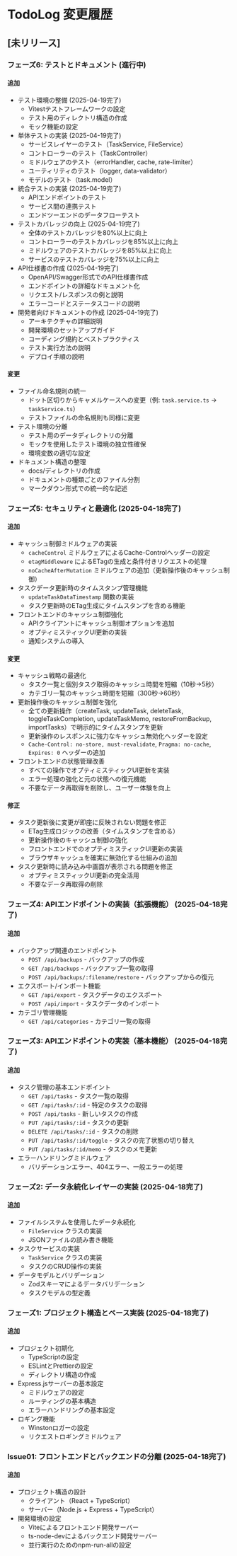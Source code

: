 # TodoLog 変更履歴

## [未リリース]

### フェーズ6: テストとドキュメント (進行中)

#### 追加
- テスト環境の整備 (2025-04-19完了)
  - Vitestテストフレームワークの設定
  - テスト用のディレクトリ構造の作成
  - モック機能の設定
- 単体テストの実装 (2025-04-19完了)
  - サービスレイヤーのテスト（TaskService, FileService）
  - コントローラーのテスト（TaskController）
  - ミドルウェアのテスト（errorHandler, cache, rate-limiter）
  - ユーティリティのテスト（logger, data-validator）
  - モデルのテスト（task.model）
- 統合テストの実装 (2025-04-19完了)
  - APIエンドポイントのテスト
  - サービス間の連携テスト
  - エンドツーエンドのデータフローテスト
- テストカバレッジの向上 (2025-04-19完了)
  - 全体のテストカバレッジを80%以上に向上
  - コントローラーのテストカバレッジを85%以上に向上
  - ミドルウェアのテストカバレッジを85%以上に向上
  - サービスのテストカバレッジを75%以上に向上
- API仕様書の作成 (2025-04-19完了)
  - OpenAPI/Swagger形式でのAPI仕様書作成
  - エンドポイントの詳細なドキュメント化
  - リクエスト/レスポンスの例と説明
  - エラーコードとステータスコードの説明
- 開発者向けドキュメントの作成 (2025-04-19完了)
  - アーキテクチャの詳細説明
  - 開発環境のセットアップガイド
  - コーディング規約とベストプラクティス
  - テスト実行方法の説明
  - デプロイ手順の説明

#### 変更
- ファイル命名規則の統一
  - ドット区切りからキャメルケースへの変更（例: `task.service.ts` → `taskService.ts`）
  - テストファイルの命名規則も同様に変更
- テスト環境の分離
  - テスト用のデータディレクトリの分離
  - モックを使用したテスト環境の独立性確保
  - 環境変数の適切な設定
- ドキュメント構造の整理
  - docs/ディレクトリの作成
  - ドキュメントの種類ごとのファイル分割
  - マークダウン形式での統一的な記述

### フェーズ5: セキュリティと最適化 (2025-04-18完了)

#### 追加
- キャッシュ制御ミドルウェアの実装
  - `cacheControl` ミドルウェアによるCache-Controlヘッダーの設定
  - `etagMiddleware` によるETagの生成と条件付きリクエストの処理
  - `noCacheAfterMutation` ミドルウェアの追加（更新操作後のキャッシュ制御）
- タスクデータ更新時のタイムスタンプ管理機能
  - `updateTaskDataTimestamp` 関数の実装
  - タスク更新時のETag生成にタイムスタンプを含める機能
- フロントエンドのキャッシュ制御強化
  - APIクライアントにキャッシュ制御オプションを追加
  - オプティミスティックUI更新の実装
  - 通知システムの導入

#### 変更
- キャッシュ戦略の最適化
  - タスク一覧と個別タスク取得のキャッシュ時間を短縮（10秒→5秒）
  - カテゴリ一覧のキャッシュ時間を短縮（300秒→60秒）
- 更新操作後のキャッシュ制御を強化
  - 全ての更新操作（createTask, updateTask, deleteTask, toggleTaskCompletion, updateTaskMemo, restoreFromBackup, importTasks）で明示的にタイムスタンプを更新
  - 更新操作のレスポンスに強力なキャッシュ無効化ヘッダーを設定
  - `Cache-Control: no-store, must-revalidate`, `Pragma: no-cache`, `Expires: 0` ヘッダーの追加
- フロントエンドの状態管理改善
  - すべての操作でオプティミスティックUI更新を実装
  - エラー処理の強化と元の状態への復元機能
  - 不要なデータ再取得を削除し、ユーザー体験を向上

#### 修正
- タスク更新後に変更が即座に反映されない問題を修正
  - ETag生成ロジックの改善（タイムスタンプを含める）
  - 更新操作後のキャッシュ制御の強化
  - フロントエンドでのオプティミスティックUI更新の実装
  - ブラウザキャッシュを確実に無効化する仕組みの追加
- タスク更新時に読み込み中画面が表示される問題を修正
  - オプティミスティックUI更新の完全活用
  - 不要なデータ再取得の削除

### フェーズ4: APIエンドポイントの実装（拡張機能） (2025-04-18完了)

#### 追加
- バックアップ関連のエンドポイント
  - `POST /api/backups` - バックアップの作成
  - `GET /api/backups` - バックアップ一覧の取得
  - `POST /api/backups/:filename/restore` - バックアップからの復元
- エクスポート/インポート機能
  - `GET /api/export` - タスクデータのエクスポート
  - `POST /api/import` - タスクデータのインポート
- カテゴリ管理機能
  - `GET /api/categories` - カテゴリ一覧の取得

### フェーズ3: APIエンドポイントの実装（基本機能） (2025-04-18完了)

#### 追加
- タスク管理の基本エンドポイント
  - `GET /api/tasks` - タスク一覧の取得
  - `GET /api/tasks/:id` - 特定のタスクの取得
  - `POST /api/tasks` - 新しいタスクの作成
  - `PUT /api/tasks/:id` - タスクの更新
  - `DELETE /api/tasks/:id` - タスクの削除
  - `PUT /api/tasks/:id/toggle` - タスクの完了状態の切り替え
  - `PUT /api/tasks/:id/memo` - タスクのメモ更新
- エラーハンドリングミドルウェア
  - バリデーションエラー、404エラー、一般エラーの処理

### フェーズ2: データ永続化レイヤーの実装 (2025-04-18完了)

#### 追加
- ファイルシステムを使用したデータ永続化
  - `FileService` クラスの実装
  - JSONファイルの読み書き機能
- タスクサービスの実装
  - `TaskService` クラスの実装
  - タスクのCRUD操作の実装
- データモデルとバリデーション
  - Zodスキーマによるデータバリデーション
  - タスクモデルの型定義

### フェーズ1: プロジェクト構造とベース実装 (2025-04-18完了)

#### 追加
- プロジェクト初期化
  - TypeScriptの設定
  - ESLintとPrettierの設定
  - ディレクトリ構造の作成
- Express.jsサーバーの基本設定
  - ミドルウェアの設定
  - ルーティングの基本構造
  - エラーハンドリングの基本設定
- ロギング機能
  - Winstonロガーの設定
  - リクエストロギングミドルウェア

### Issue01: フロントエンドとバックエンドの分離 (2025-04-18完了)

#### 追加
- プロジェクト構造の設計
  - クライアント（React + TypeScript）
  - サーバー（Node.js + Express + TypeScript）
- 開発環境の設定
  - Viteによるフロントエンド開発サーバー
  - ts-node-devによるバックエンド開発サーバー
  - 並行実行のためのnpm-run-allの設定
